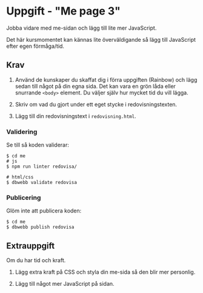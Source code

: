 Uppgift - "Me page 3"
==================================

Jobba vidare med me-sidan och lägg till lite mer JavaScript.

Det här kursmomentet kan kännas lite överväldigande så lägg till JavaScript efter egen förmåga/tid.

Krav
-----------------------

1. Använd de kunskaper du skaffat dig i förra uppgiften (Rainbow) och lägg sedan till något på din egna sida. Det kan vara en grön låda eller snurrande `<body>` element. Du väljer själv hur mycket tid du vill lägga.

1. Skriv om vad du gjort under ett eget stycke i redovisningstexten.

1. Lägg till din redovisningstext i `redovisning.html`.



### Validering

Se till så koden validerar:

```console
$ cd me
# js
$ npm run linter redovisa/

# html/css
$ dbwebb validate redovisa
```

### Publicering

Glöm inte att publicera koden:

```console
$ cd me
$ dbwebb publish redovisa
```



Extrauppgift
-----------------------

Om du har tid och kraft.

1. Lägg extra kraft på CSS och styla din me-sida så den blir mer personlig.

1. Lägg till något mer JavaScript på sidan.
